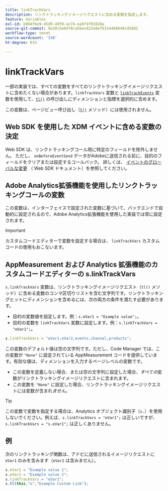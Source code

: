 ```yaml
---
title: linkTrackVars
description: リンクトラッキングイメージリクエストに含める変数を指定します。
feature: Variables
exl-id: b884f6e9-45d9-49f0-ac74-ea6f4f01020a
source-git-commit: 9e20c5e6470ca5bec823e8ef6314468648c458d2
workflow-type: tm+mt
source-wordcount: '338'
ht-degree: 61%

---
```


# linkTrackVars

一部の実装では、すべての変数をすべてのリンクトラッキングイメージリクエストに含めたくない場合があります。`linkTrackVars` 変数と [`linkTrackEvents`](linktrackevents.md) 変数を使用して、[`tl()`](../functions/tl-method.md) の呼び出しにディメンションと指標を選択的に含めます。

この変数は、ページビュー呼び出し（[`t()`](../functions/t-method.md) メソッド）には使用されません。

## Web SDK を使用した XDM イベントに含める変数の決定

Web SDK は、リンクトラッキングコール用に特定のフィールドを除外しません。 ただし、 `onBeforeEventSend` データがAdobeに送信される前に、目的のフィールドをクリアまたは設定するコールバック。 詳しくは、 [イベントのグローバルな変更](https://experienceleague.adobe.com/docs/experience-platform/edge/fundamentals/tracking-events.html#modifying-events-globally) （ Web SDK ドキュメント）を参照してください。

## Adobe Analytics拡張機能を使用したリンクトラッキングコールの変数

この変数は、インターフェイスで設定された変数に基づいて、バックエンドで自動的に設定されるので、Adobe Analytics拡張機能を使用した実装では常に設定されます。

>[!IMPORTANT]
>
>カスタムコードエディターで変数を設定する場合は、 `linkTrackVars` カスタムコードの使用もおこないます。

## AppMeasurement および Analytics 拡張機能のカスタムコードエディターの s.linkTrackVars

`s.linkTrackVars` 変数は、リンクトラッキングイメージリクエスト（`tl()` メソッド）に含める変数のコンマ区切りリストを含む文字列です。リンクトラッキングヒットにディメンションを含めるには、次の両方の条件を満たす必要があります。

* 目的の変数値を設定します。例：`s.eVar1 = "Example value";`。
* 目的の変数を `linkTrackVars` 変数に設定します。例：`s.linkTrackVars = "eVar1";`。

```js
s.linkTrackVars = "eVar1,eVar2,events,channel,products";
```

この変数のデフォルト値は空の文字列です。ただし、Code Manager では、この変数が `"None"` に設定されている AppMeasurement コードを提供しています。有効な値は、ディメンションを入力するページレベルの変数です。

* この変数を定義しない場合、または空の文字列に設定した場合、*すべての*&#x200B;変数がリンクトラッキングイメージリクエストに含まれます。
* この変数を `"None"` に設定した場合、リンクトラッキングイメージリクエストには変数が含まれ&#x200B;*ません*。

>[!TIP]
>
> この変数で変数を指定する場合は、Analytics オブジェクト識別子（`s.`）を使用しないでください。例えば、`s.linkTrackVars = "eVar1";` は正しいですが、`s.linkTrackVars = "s.eVar1";` は正しくありません。

## 例

次のリンクトラッキング関数は、アドビに送信されるイメージリクエストに `eVar1` のみを含みます（`eVar2` は含みません）。

```js
s.eVar1 = "Example value 1";
s.eVar2 = "Example value 2";
s.linkTrackVars = "eVar1";
s.tl(this,"o","Example Custom Link");
```
